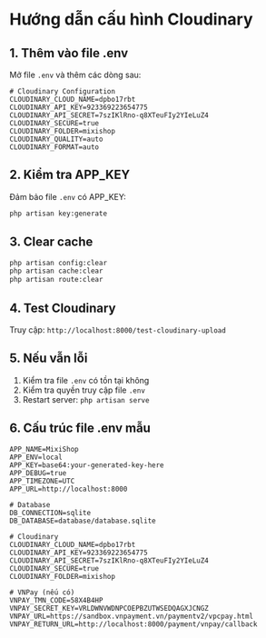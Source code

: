 # Hướng dẫn cấu hình Cloudinary

## 1. Thêm vào file .env

Mở file `.env` và thêm các dòng sau:

```env
# Cloudinary Configuration
CLOUDINARY_CLOUD_NAME=dpbo17rbt
CLOUDINARY_API_KEY=923369223654775
CLOUDINARY_API_SECRET=7szIKlRno-q8XTeuFIy2YIeLuZ4
CLOUDINARY_SECURE=true
CLOUDINARY_FOLDER=mixishop
CLOUDINARY_QUALITY=auto
CLOUDINARY_FORMAT=auto
```

## 2. Kiểm tra APP_KEY

Đảm bảo file `.env` có APP_KEY:

```bash
php artisan key:generate
```

## 3. Clear cache

```bash
php artisan config:clear
php artisan cache:clear
php artisan route:clear
```

## 4. Test Cloudinary

Truy cập: `http://localhost:8000/test-cloudinary-upload`

## 5. Nếu vẫn lỗi

1. Kiểm tra file `.env` có tồn tại không
2. Kiểm tra quyền truy cập file `.env`
3. Restart server: `php artisan serve`

## 6. Cấu trúc file .env mẫu

```env
APP_NAME=MixiShop
APP_ENV=local
APP_KEY=base64:your-generated-key-here
APP_DEBUG=true
APP_TIMEZONE=UTC
APP_URL=http://localhost:8000

# Database
DB_CONNECTION=sqlite
DB_DATABASE=database/database.sqlite

# Cloudinary
CLOUDINARY_CLOUD_NAME=dpbo17rbt
CLOUDINARY_API_KEY=923369223654775
CLOUDINARY_API_SECRET=7szIKlRno-q8XTeuFIy2YIeLuZ4
CLOUDINARY_SECURE=true
CLOUDINARY_FOLDER=mixishop

# VNPay (nếu có)
VNPAY_TMN_CODE=58X4B4HP
VNPAY_SECRET_KEY=VRLDWNVWDNPCOEPBZUTWSEDQAGXJCNGZ
VNPAY_URL=https://sandbox.vnpayment.vn/paymentv2/vpcpay.html
VNPAY_RETURN_URL=http://localhost:8000/payment/vnpay/callback
```
